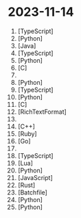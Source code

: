 # 2023-11-14

1. [](https://github.comundefined "Draw a mockup and generate html for it") [TypeScript]
2. [](https://github.comundefined "Interact with your documents using the power of GPT, 100% privately, no data leaks") [Python]
3. [](https://github.comundefined "《Hello 算法》：动画图解、一键运行的数据结构与算法教程，支持 Java, C++, Python, Go, JS, TS, C#, Swift, Rust, Dart, Zig 等语言。") [Java]
4. [](https://github.comundefined "An innovative superfamily of fonts for code") [TypeScript]
5. [](https://github.comundefined "A youtube-dl fork with additional features and fixes") [Python]
6. [](https://github.comundefined "OBS Studio - Free and open source software for live streaming and screen recording") [C]
7. [](https://github.comundefined "A curated list of GPT agents for cybersecurity") 
8. [](https://github.comundefined "HAAS = Hierarchical Autonomous Agent Swarm - Resistance is futile!") [Python]
9. [](https://github.comundefined "🤖 Lobe Chat - an open-source, vision supported, extensible, high-performance chatbot framework. It supports one-click free deployment of your private ChatGPT/LLM web application.") [TypeScript]
10. [](https://github.comundefined "Robust recipes for to align language models with human and AI preferences") [Python]
11. [](https://github.comundefined "A simple and easy-to-use library to enjoy videogames programming") [C]
12. [](https://github.comundefined "") [RichTextFormat]
13. [](https://github.comundefined "A collection of major GPTS available in public") 
14. [](https://github.comundefined "") [C++]
15. [](https://github.comundefined "Open-source customer engagement suite, an alternative to Intercom, Zendesk, Salesforce Service Cloud etc. 🔥💬") [Ruby]
16. [](https://github.comundefined "Rime 配置：雾凇拼音 | 长期维护的简体词库") [Go]
17. [](https://github.comundefined "Collection of all the GPTs created by the community") 
18. [](https://github.comundefined "Your friendliest open source all-in-one automation tool ✨ Workflow automation tool 100+ integration / Enterprise automation tool / ChatBot / Zapier Alternative") [TypeScript]
19. [](https://github.comundefined "") [Lua]
20. [](https://github.comundefined "Learn how to design large-scale systems. Prep for the system design interview. Includes Anki flashcards.") [Python]
21. [](https://github.comundefined "Cybernetically enhanced web apps") [JavaScript]
22. [](https://github.comundefined "A toolchain for web projects, aimed to provide functionalities to maintain them.") [Rust]
23. [](https://github.comundefined "A Windows and Office activator using HWID / Ohook / KMS38 / Online KMS activation methods, with a focus on open-source code and fewer antivirus detections.") [Batchfile]
24. [](https://github.comundefined "The official gpt4free repository | various collection of powerful language models") [Python]
25. [](https://github.comundefined "OpenAI's Code Interpreter in your terminal, running locally") [Python]
